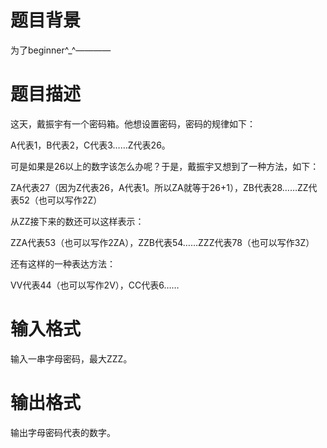 # 

 
 # 题目背景 
<p>为了beginner^_^&mdash;&mdash;&mdash;&mdash;</p> 

 
 # 题目描述 
<p>这天，戴振宇有一个密码箱。他想设置密码，密码的规律如下：</p>

<p>A代表1，B代表2，C代表3&hellip;&hellip;Z代表26。</p>

<p>可是如果是26以上的数字该怎么办呢？于是，戴振宇又想到了一种方法，如下：</p>

<p>ZA代表27（因为Z代表26，A代表1。所以ZA就等于26+1），ZB代表28&hellip;&hellip;ZZ代表52（也可以写作2Z）</p>

<p>从ZZ接下来的数还可以这样表示：</p>

<p>ZZA代表53（也可以写作2ZA），ZZB代表54&hellip;&hellip;ZZZ代表78（也可以写作3Z）</p>

<p>还有这样的一种表达方法：</p>

<p>VV代表44（也可以写作2V），CC代表6&hellip;&hellip;</p> 

 
 # 输入格式 
<p>输入一串字母密码，最大ZZZ。</p> 

 
 # 输出格式 
<p>输出字母密码代表的数字。</p> 
